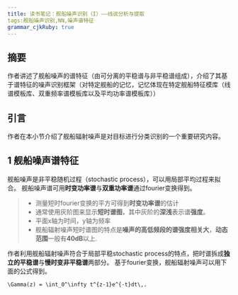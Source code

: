 ```yaml
---
title: 读书笔记：舰船噪声识别（I）——线说分析与提取 
tags:舰船噪声识别,NN,噪声谱特征
grammar_cjkRuby: true
---
```



## 摘要
作者讲述了舰船噪声的谱特征（由可分离的平稳谱与非平稳谱组成），介绍了其基于谱特征的噪声识别框架（对特定舰船的记忆，记忆体现在特定舰船特征模库（线谱模板库、双重频率谱模板库以及平均功率谱模板库））

## 引言
作者在本小节介绍了舰船辐射噪声是对目标进行分类识别的一个重要研究内容。

## 1 舰船噪声谱特征
舰船噪声是非平稳随机过程（stochastic process），可以用局部平均过程来拟合。
舰船噪声谱可用**时变功率谱**与**双重功率谱**通过fourier变换得到。
>- 测量短时fourier变换的平方可得到**时变功率谱**的估计
>- 通常使用灰阶图来显示**短时谱图**，其中灰阶的**深浅**表示谱**强度**。
>- 平面x轴为时间，y轴为频率
>- 舰船辐射噪声短时谱图的特点是**噪声的高低频段的谱强度相关大**，**动态范围**一般有**40dB**以上.
>
作者利用舰船辐射噪声符合于局部平稳stochastic process的特点，把时谱拆成**独立的平稳谱**与**慢时变非平稳谱**两部分。
基于fourier变换，舰船辐射噪声可以用下面的公式得到。

  ```mathjax
  \Gamma(z) = \int_0^\infty t^{z-1}e^{-t}dt\,.
  ```
